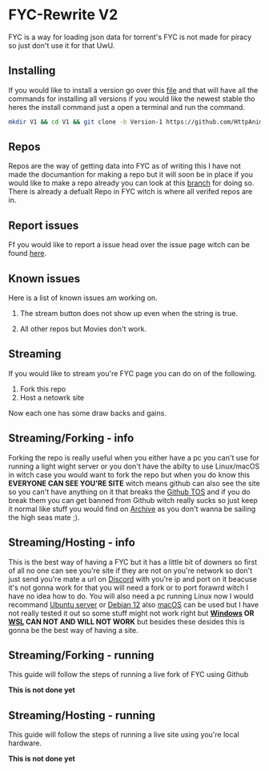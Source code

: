 # FYC-Rewrite V2
FYC is a way for loading json data for torrent's FYC is not made for piracy so just don't use it for that UwU.

## Installing
If you would like to install a version go over this [file](Installers.md) and that will have all the commands for installing all versions if you would like the newest stable tho heres the install command just a open a terminal and run the command.

```bash
mkdir V1 && cd V1 && git clone -b Version-1 https://github.com/HttpAnimation/FYC-Rewrite-V2.git && cd ../ && echo 'Version one has been install'
```

## Repos
Repos are the way of getting data into FYC as of writing this I have not made the documantion for making a repo but it will soon be in place if you would like to make a repo already you can look at this [branch](https://github.com/HttpAnimation/FYC-Rewrite-V2) for doing so. There is already a defualt Repo in FYC witch is where all verifed repos are in.

## Report issues
Ff you would like to report a issue head over the issue page witch can be found [here](https://github.com/HttpAnimation/FYC-Rewrite-V2/issues).

## Known issues
Here is a list of known issues am working on.

1) The stream button does not show up even when the string is true.

2) All other repos but Movies don't work.

## Streaming
If you would like to stream you're FYC page you can do on of the following.

1) Fork this repo
2) Host a netowrk site

Now each one has some draw backs and gains.

## Streaming/Forking - info
Forking the repo is really useful when you either have a pc you can't use for running a light wight server or you don't have the abilty to use Linux/macOS in witch case you would want to fork the repo but when you do know this **EVERYONE CAN SEE YOU'RE SITE** witch means github can also see the site so you can't have anything on it that breaks the [Github TOS](https://docs.github.com/en/pages/getting-started-with-github-pages/about-github-pages) and if you do break them you can get banned from Github witch really sucks so just keep it normal like stuff you would find on [Archive](archive.org) as you don't wanna be sailing the high seas mate ;). 

## Streaming/Hosting - info
This is the best way of having a FYC but it has a little bit of downers so first of all no one can see you're site if they are not on you're network so don't just send you're mate a url on [Discord](https://discord.com) with you're ip and port on it beacuse it's not gonna work for that you will need a fork or to port forawrd witch I have no idea how to do. You will also need a pc running Linux now I would recommand [Ubuntu server](https://ubuntu.com/download/server) or [Debian 12](https://www.debian.org/News/2023/20230610) also [macOS](apple.com) can be used but I have not really tested it out so some stuff might not work right  but **[Windows](microsoft.com) OR [WSL](https://learn.microsoft.com/en-us/windows/wsl/install) CAN NOT AND WILL NOT WORK** but besides these desides this is gonna be the best way of having a site.

## Streaming/Forking - running
This guide will follow the steps of running a live fork of FYC using Github

**This is not done yet**

## Streaming/Hosting - running
This guide will follow the steps of running a live site using you're local hardware.

**This is not done yet**